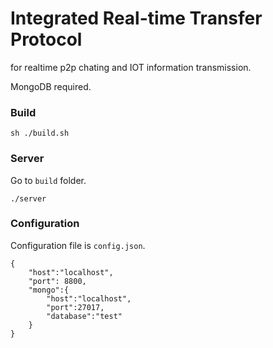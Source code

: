 # Integrated Real-time Transfer Protocol

for realtime p2p chating and IOT information transmission.

MongoDB required.

### Build
```
sh ./build.sh
```

### Server

Go to `build` folder.
```
./server
```

### Configuration
Configuration file is `config.json`.
```
{
    "host":"localhost",
    "port": 8800,
    "mongo":{
        "host":"localhost",
        "port":27017,
        "database":"test"
    }
}
```

